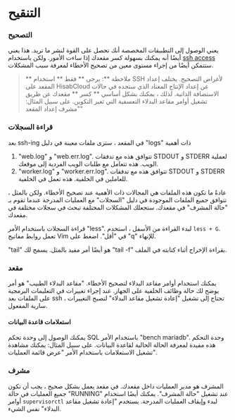 # التنقيح

### التصحيح

يعني الوصول إلى التطبيقات المخصصة أنك تحصل على القوة لنشر ما تريد. هذا يعني أيضًا أنه يمكنك بسهولة كسر مقعدك إذا ساءت الأمور. ولكن باستخدام [ssh access](https://frappecloud.com/docs/benches/ssh) ستتمكن أيضًا من إجراء مستوى معين من تصحيح الأخطاء لمعرفة سبب المشكلات.

> \*\* ملاحظة \*\*: يرجى \*\* فقط \*\* استخدام SSH لأغراض التصحيح. يختلف إعداد المقعد على HisabCloud عن إعداد الإنتاج المعتاد الذي ستجده في حالات الاستضافة الذاتية. لذلك ، يمكنك بشكل أساسي \*\* كسر \*\* مقعدك عن طريق تشغيل أوامر مقاعد البدلاء التعسفية التي تغير التكوين. على سبيل المثال: "مشرف إعداد المقعد"

### قراءة السجلات

بعد ssh-ing في المقعد ، سترى ملفات معينة في دليل "logs" ذات أهمية

1. "web.log" و "web.err.log". تتوافق هذه مع تدفقات STDOUT و STDERR لعملية الويب. هذه تتعامل مع طلبات الويب الفردية إلى موقعك.
2. "worker.log" و "worker.err.log". تتوافق هذه مع تدفقات STDOUT و STDERR للعاملين في الخلفية. هذه تعمل في الخلفية.

عادةً ما تكون هذه الملفات هي المجالات ذات الأهمية عند تصحيح الأخطاء. ولكن بالمثل ، تتوافق جميع الملفات الموجودة في دليل "السجلات" مع العمليات المدرجة عندما تقوم بـ "حالة المشرف" في مقعدك. ستجعلك المشكلات المختلفة تبحث في سجلات مختلفة في مقعدك.

قراءة السجلات باستخدام الأمر "less". لبدء القراءة من الأسفل ، استخدم `less + G`. تعمل روابط مفاتيح Vim في "أقل". اضغط على "q" للإنهاء.

"tail" هو أيضًا أمر مفيد بالمثل. يسمح لك "tail -f" بقراءة الإخراج أثناء كتابته في الملف.

### مقعد

يمكنك استخدام أوامر مقاعد البدلاء لتصحيح الأخطاء. "مقاعد البدلاء الطبيب" هو أمر يوضح لك حالة وظائف الخلفية على الجهاز. عند إجراء تغييرات في التعليمات البرمجية على الملفات بعد ssh ، تحتاج إلى تشغيل "إعادة تشغيل مقاعد البدلاء" لتصبح التغييرات سارية المفعول.

#### استعلامات قاعدة البيانات

يمكنك الوصول إلى وحدة تحكم SQL باستخدام الأمر "bench mariadb". وحدة التحكم هذه مفيدة لمعرفة الحالة الحالية لقاعدة البيانات. على سبيل المثال: يمكنك مشاهدة تشغيل الاستعلامات باستخدام الأمر "عرض قائمة العمليات".

### مشرف

المشرف هو مدير العمليات داخل مقعدك. في مقعد يعمل بشكل صحيح ، يجب أن تكون جميع العمليات في حالة "RUNNING" عند تشغيل "حالة المشرف". يمكنك أيضًا استخدام أوامر `supervisorctl` لبدء وإيقاف العمليات المدرجة. يستخدم "إعادة تشغيل مقاعد البدلاء" نفس الشيء.
